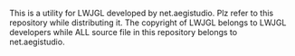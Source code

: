 This is a utility for LWJGL developed by net.aegistudio. Plz refer to this repository while distributing it. The copyright of LWJGL belongs to LWJGL developers while ALL source file in this repository belongs to net.aegistudio.
